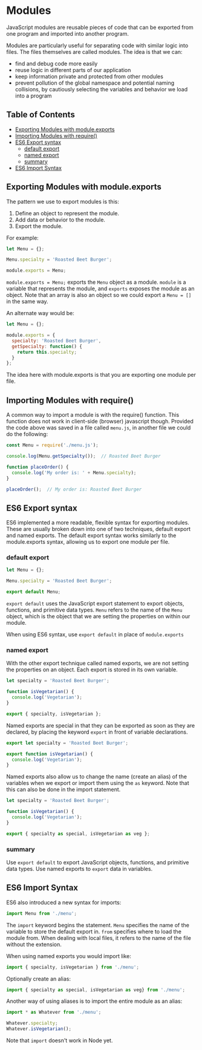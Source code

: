 # Modules


JavaScript modules are reusable pieces of code that can be exported from one program and imported into another program.

Modules are particularly useful for separating code with similar logic into files. The files themselves are called modules. The idea is that we can:

- find and debug code more easily
- reuse logic in different parts of our application
- keep information private and protected from other modules
- prevent pollution of the global namespace and potential naming collisions, by cautiously selecting the variables and behavior we load into a program

## Table of Contents

<!-- toc -->

- [Exporting Modules with module.exports](#exporting-modules-with-moduleexports)
- [Importing Modules with require()](#importing-modules-with-require)
- [ES6 Export syntax](#es6-export-syntax)
  * [default export](#default-export)
  * [named export](#named-export)
  * [summary](#summary)
- [ES6 Import Syntax](#es6-import-syntax)

<!-- tocstop -->

## Exporting Modules with module.exports

The pattern we use to export modules is this:

1. Define an object to represent the module.
2. Add data or behavior to the module.
3. Export the module.

For example:

```javascript
let Menu = {};

Menu.specialty = 'Roasted Beet Burger';

module.exports = Menu;
```

`module.exports = Menu;` exports the `Menu` object as a module. `module` is a variable that represents the module, and `exports` exposes the module as an object. Note that an array is also an object so we could export a `Menu = []` in the same way.

An alternate way would be:

```javascript
let Menu = {};

module.exports = {
  specialty: 'Roasted Beet Burger',
  getSpecialty: function() {
    return this.specialty;
  }
};
```

The idea here with module.exports is that you are exporting one module per file.


## Importing Modules with require()

A common way to import a module is with the require() function. This function does not work in client-side (browser) javascript though. Provided the code above was saved in a file called `menu.js`, in another file we could do the following:

```javascript
const Menu = require('./menu.js');

console.log(Menu.getSpecialty());  // Roasted Beet Burger

function placeOrder() {
  console.log('My order is: ' + Menu.specialty);
}

placeOrder();  // My order is: Roasted Beet Burger
```


## ES6 Export syntax

ES6 implemented a more readable, flexible syntax for exporting modules. These are usually broken down into one of two techniques, default export and named exports. The default export syntax works similarly to the module.exports syntax, allowing us to export one module per file.


### default export

```javascript
let Menu = {};

Menu.specialty = 'Roasted Beet Burger';

export default Menu;
```

`export default` uses the JavaScript export statement to export objects, functions, and primitive data types. `Menu` refers to the name of the `Menu` object, which is the object that we are setting the properties on within our module.

When using ES6 syntax, use `export default` in place of `module.exports`


### named export

With the other export technique called named exports, we are not setting the properties on an object. Each export is stored in its own variable.

```javascript
let specialty = 'Roasted Beet Burger';

function isVegetarian() {
  console.log('Vegetarian');
}

export { specialty, isVegetarian };
```

Named exports are special in that they can be exported as soon as they are declared, by placing the keyword `export` in front of variable declarations.

```javascript
export let specialty = 'Roasted Beet Burger';

export function isVegetarian() {
  console.log('Vegetarian');
}
```

Named exports also allow us to change the name (create an alias) of the variables when we export or import them using the `as` keyword. Note that this can also be done in the import statement.

```javascript
let specialty = 'Roasted Beet Burger';

function isVegetarian() {
  console.log('Vegetarian');
}

export { specialty as special, isVegetarian as veg };
```


### summary

Use `export default` to export JavaScript objects, functions, and primitive data types.
Use named exports to `export` data in variables.


## ES6 Import Syntax

ES6 also introduced a new syntax for imports:

```javascript
import Menu from './menu';
```

The `import` keyword begins the statement. `Menu` specifies the name of the variable to store the default export in. `from` specifies where to load the module from. When dealing with local files, it refers to the name of the file without the extension.

When using named exports you would import like:

```javascript
import { specialty, isVegetarian } from './menu';
```

Optionally create an alias:

```javascript
import { specialty as special, isVegetarian as veg} from './menu';
```

Another way of using aliases is to import the entire module as an alias:

```javascript
import * as Whatever from './menu';

Whatever.specialty;
Whatever.isVegetarian();
```

Note that `import` doesn't work in Node yet.
